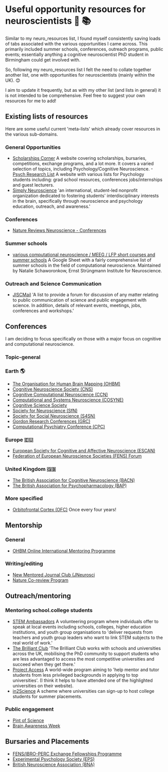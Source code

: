 # Useful opportunity resources for neuroscientists 🧠 📚

Similar to my neuro_resources list, I found myself consistently saving loads of tabs associated with the various opportunities I came across. This primarily included summer schools, conferences, outreach programs, public events; essentially anything a cognitive neuroscientist PhD student in Birmingham could get involved with.

So, following my neuro_resources list I felt the need to collate together another list, one with opportunities for neuroscientists (mainly within the UK). 😊 

I aim to update it frequently, but as with my other list (and lists in general) it is not intended to be comprehensive. Feel free to suggest your own resources for me to add!

## Existing lists of resources

Here are some useful current 'meta-lists' which already cover resources in the various sub-domains.

### General Opportunities

- [Scholarships Corner](https://scholarshipscorner.website/) A website covering scholarships, bursaries, competitions, exchange programs, and a lot more. It covers a varied selection of topics, including Psychology/Cognitive Neuroscience.
-[Psych Research List](https://www.psychresearchlist.com/) A website with various lists for Psychology students including: grad school resources, conferences jobs/internships and guest lecturers.
- [Simply Neuroscience](https://www.simplyneuroscience.org/) 'an international, student-led nonprofit organization dedicated to fostering students' interdisciplinary interests in the brain, specifically through neuroscience and psychology education, outreach, and awareness.'

### Conferences 

- [Nature Reviews Neuroscience - Conferences](https://www.nature.com/nrn/conferences)

### Summer schools

- [various computational neuroscience / MEEG / LFP short courses and summer schools](https://docs.google.com/spreadsheets/d/1nezjxkU8kGsA9MUI3Eph60s303VwfQLqMSNrSnnRSzk/edit#gid=1015366364) A Google Sheet with a fairly comprehensive list of summer schools in the field of computational neuroscience. Maintained by Natalie Schaworonkow, Ernst Strüngmann Institute for Neuroscience.

### Outreach and Science Communication

- [JISCMail](https://www.jiscmail.ac.uk/cgi-bin/wa-jisc.exe?A0=PSCI-COM) 'A list to provide a forum for discussion of any matter relating to public communication of science and public engagement with science. In addition, details of relevant events, meetings, jobs, conferences and workshops.'

## Conferences

I am deciding to focus specifically on those with a major focus on cognitive and computational neuroscience.

### Topic-general

### Earth 🌎

- [The Organisation for Human Brain Mapping (OHBM)](https://www.humanbrainmapping.org/i4a/pages/index.cfm?pageid=1) 
- [Cognitive Neuroscience Society (CNS)](https://www.cogneurosociety.org/)
- [Cognitive Computational Neuroscience (CCN)](https://2024.ccneuro.org/)
- [Computational and Systems Neuroscience (COSYNE)](https://www.cosyne.org/)
- [Cognitive Science Society](https://cognitivesciencesociety.org/)
- [Society for Neuroscience (SfN)](https://www.sfn.org/)
- [Society for Social Neuroscience (S4SN)](https://www.s4sn.org/)
- [Gordon Research Conferences (GRC)](https://www.grc.org/)
- [Computational Psychiatry Conference (CPC)](https://www.cpconf.org/)

### Europe 🇪🇺

- [European Society for Cognitive and Affective Neuroscience (ESCAN)](https://escaneurosci.eu/)
- [Federation of European Neuroscience Societies (FENS) Forum](https://fensforum.org/)

### United Kingdom 🇬🇧

- [The British Association for Cognitive Neuroscience (BACN)](https://www.bacn.co.uk/)
- [The British Association for Psychopharmacology (BAP)](https://www.bap.org.uk/)

### More specified

- [Orbitofrontal Cortex (OFC)](https://www.ofc2024.com/) Once every four years!

## Mentorship

### General
- [OHBM Online International Mentoring Programme](https://www.ohbmtrainees.com/mentoring-programme)

### Writing/editing
- [New Mentored Journal Club (JNeurosci](https://www.jneurosci.org/content/43/41/6832)
- [Nature Co-review Program](https://www.nature.com/articles/s41467-024-45269-0)

## Outreach/mentoring

### Mentoring school.college students

- [STEM Ambassadors](https://www.stem.org.uk/stem-ambassadors) A volunteering program where individuals offer to speak at local events including schools, colleges, higher education institutions, and youth group organisations to 'deliver requests from teachers and youth group leaders who want to link STEM subjects to the real world of work.'
- [The Brilliant Club](https://thebrilliantclub.org/) 'The Brilliant Club works with schools and universities across the UK, mobilising the PhD community to support students who are less advantaged to access the most competitive universities and succeed when they get there.'
- [Project Access](https://projectaccess.org/) A world-wide program aiming to 'help mentor and tutor students from less privileged backgrounds in applying to top universities'. (I think it helps to have attended one of the highlighted universities on their website).
- [in2Science](https://in2scienceuk.org/) A scheme where universities can sign-up to host college students for summer placements.

### Public engagement

- [Pint of Science](https://pintofscience.co.uk/)
- [Brain Awareness Week](https://dana.org/brain-awareness-week/)

## Bursaries and Placements

- [FENS/IBRO-PERC Exchange Fellowships Programme](https://www.fens.org/careers/grants-and-stipends/grant/fens-ibro-perc-exchange-fellowships-programme) 
- [Experimental Psychology Society (EPS)](https://eps.ac.uk/funding/)
- [British Neuroscience Association (BNA)](https://www.bna.org.uk/members/bursaries/bursaries-and-grants/)
